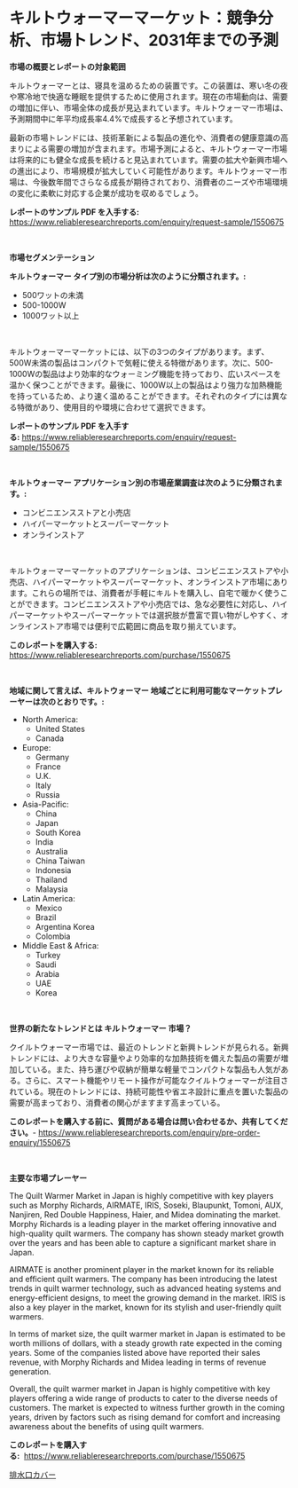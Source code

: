 <p><h1>キルトウォーマーマーケット：競争分析、市場トレンド、2031年までの予測</h1></p><p><strong>市場の概要とレポートの対象範囲</strong></p>
<p><p>キルトウォーマーとは、寝具を温めるための装置です。この装置は、寒い冬の夜や寒冷地で快適な睡眠を提供するために使用されます。現在の市場動向は、需要の増加に伴い、市場全体の成長が見込まれています。キルトウォーマー市場は、予測期間中に年平均成長率4.4%で成長すると予想されています。</p><p>最新の市場トレンドには、技術革新による製品の進化や、消費者の健康意識の高まりによる需要の増加が含まれます。市場予測によると、キルトウォーマー市場は将来的にも健全な成長を続けると見込まれています。需要の拡大や新興市場への進出により、市場規模が拡大していく可能性があります。キルトウォーマー市場は、今後数年間でさらなる成長が期待されており、消費者のニーズや市場環境の変化に柔軟に対応する企業が成功を収めるでしょう。</p></p>
<p><strong>レポートのサンプル PDF を入手する:</strong> <a href="https://www.reliableresearchreports.com/enquiry/request-sample/1550675">https://www.reliableresearchreports.com/enquiry/request-sample/1550675</a></p>
<p>&nbsp;</p>
<p><strong>市場セグメンテーション</strong></p>
<p><strong>キルトウォーマー タイプ別の市場分析は次のように分類されます。:</strong></p>
<p><ul><li>500ワットの未満</li><li>500-1000W</li><li>1000ワット以上</li></ul></p>
<p>&nbsp;</p>
<p><p>キルトウォーマーマーケットには、以下の3つのタイプがあります。まず、500W未満の製品はコンパクトで気軽に使える特徴があります。次に、500-1000Wの製品はより効率的なウォーミング機能を持っており、広いスペースを温かく保つことができます。最後に、1000W以上の製品はより強力な加熱機能を持っているため、より速く温めることができます。それぞれのタイプには異なる特徴があり、使用目的や環境に合わせて選択できます。</p></p>
<p><strong>レポートのサンプル PDF を入手する:</strong>&nbsp;<a href="https://www.reliableresearchreports.com/enquiry/request-sample/1550675">https://www.reliableresearchreports.com/enquiry/request-sample/1550675</a></p>
<p>&nbsp;</p>
<p><strong> キルトウォーマー アプリケーション別の市場産業調査は次のように分類されます。:</strong></p>
<p><ul><li>コンビニエンスストアと小売店</li><li>ハイパーマーケットとスーパーマーケット</li><li>オンラインストア</li></ul></p>
<p>&nbsp;</p>
<p><p>キルトウォーマーマーケットのアプリケーションは、コンビニエンスストアや小売店、ハイパーマーケットやスーパーマーケット、オンラインストア市場にあります。これらの場所では、消費者が手軽にキルトを購入し、自宅で暖かく使うことができます。コンビニエンスストアや小売店では、急な必要性に対応し、ハイパーマーケットやスーパーマーケットでは選択肢が豊富で買い物がしやすく、オンラインストア市場では便利で広範囲に商品を取り揃えています。</p></p>
<p><strong>このレポートを購入する:</strong>&nbsp; <a href="https://www.reliableresearchreports.com/purchase/1550675">https://www.reliableresearchreports.com/purchase/1550675</a></p>
<p>&nbsp;</p>
<p><strong>地域に関して言えば、キルトウォーマー 地域ごとに利用可能なマーケットプレーヤーは次のとおりです。:</strong></p>
<p><ul>
    <li>
        North America:
        <ul>
            <li>United States</li>
            <li>Canada</li>
        </ul>
    </li>
    <li>
        Europe:
        <ul>
            <li>Germany</li>
            <li>France</li>
            <li>U.K.</li>
            <li>Italy</li>
            <li>Russia</li>
        </ul>
    </li>
    <li>
        Asia-Pacific:
        <ul>
            <li>China</li>
            <li>Japan</li>
            <li>South Korea</li>
            <li>India</li>
            <li>Australia</li>
            <li>China Taiwan</li>
            <li>Indonesia</li>
            <li>Thailand</li>
            <li>Malaysia</li>
        </ul>
    </li>
    <li>
        Latin America:
        <ul>
            <li>Mexico</li>
            <li>Brazil</li>
            <li>Argentina Korea</li>
            <li>Colombia</li>
        </ul>
    </li>
    <li>
        Middle East & Africa:
        <ul>
            <li>Turkey</li>
            <li>Saudi</li>
            <li>Arabia</li>
            <li>UAE</li>
            <li>Korea</li>
        </ul>
    </li>
    </ul></p>
<p>&nbsp;</p>
<p><strong>世界の新たなトレンドとは キルトウォーマー 市場？</strong></p>
<p><p>クイルトウォーマー市場では、最近のトレンドと新興トレンドが見られる。新興トレンドには、より大きな容量やより効率的な加熱技術を備えた製品の需要が増加している。また、持ち運びや収納が簡単な軽量でコンパクトな製品も人気がある。さらに、スマート機能やリモート操作が可能なクイルトウォーマーが注目されている。現在のトレンドには、持続可能性や省エネ設計に重点を置いた製品の需要が高まっており、消費者の関心がますます高まっている。</p></p>
<p><strong>このレポートを購入する前に、質問がある場合は問い合わせるか、共有してください。</strong>- <a href="https://www.reliableresearchreports.com/enquiry/pre-order-enquiry/1550675">https://www.reliableresearchreports.com/enquiry/pre-order-enquiry/1550675</a></p>
<p>&nbsp;</p>
<p><strong>主要な市場プレーヤー</strong></p>
<p><p>The Quilt Warmer Market in Japan is highly competitive with key players such as Morphy Richards, AIRMATE, IRIS, Soseki, Blaupunkt, Tomoni, AUX, Nanjiren, Red Double Happiness, Haier, and Midea dominating the market. Morphy Richards is a leading player in the market offering innovative and high-quality quilt warmers. The company has shown steady market growth over the years and has been able to capture a significant market share in Japan.</p><p>AIRMATE is another prominent player in the market known for its reliable and efficient quilt warmers. The company has been introducing the latest trends in quilt warmer technology, such as advanced heating systems and energy-efficient designs, to meet the growing demand in the market. IRIS is also a key player in the market, known for its stylish and user-friendly quilt warmers.</p><p>In terms of market size, the quilt warmer market in Japan is estimated to be worth millions of dollars, with a steady growth rate expected in the coming years. Some of the companies listed above have reported their sales revenue, with Morphy Richards and Midea leading in terms of revenue generation.</p><p>Overall, the quilt warmer market in Japan is highly competitive with key players offering a wide range of products to cater to the diverse needs of customers. The market is expected to witness further growth in the coming years, driven by factors such as rising demand for comfort and increasing awareness about the benefits of using quilt warmers.</p></p>
<p><strong>このレポートを購入する:</strong>&nbsp;&nbsp;<a href="https://www.reliableresearchreports.com/purchase/1550675">https://www.reliableresearchreports.com/purchase/1550675</a></p>
<p><p><a href="https://github.com/mohamedbakry57/Market-Research-Report-List-3/blob/main/35982446735.md">排水口カバー</a></p></p>